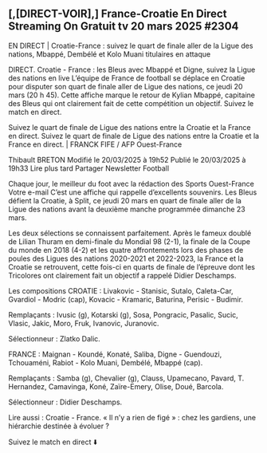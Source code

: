 <h2>[,[DIRECT-VOIR],] France-Croatie En Direct Streaming On Gratuit tv 20 mars 2025 #2304</h2>

EN DIRECT | Croatie-France : suivez le quart de finale aller de la Ligue des nations, Mbappé, Dembélé et Kolo Muani titulaires en attaque

DIRECT. Croatie - France : les Bleus avec Mbappé et Digne, suivez la Ligue des nations en live
L’équipe de France de football se déplace en Croatie pour disputer son quart de finale aller de Ligue des nations, ce jeudi 20 mars (20 h 45). Cette affiche marque le retour de Kylian Mbappé, capitaine des Bleus qui ont clairement fait de cette compétition un objectif. Suivez le match en direct.

Suivez le quart de finale de Ligue des nations entre la Croatie et la France en direct.
Suivez le quart de finale de Ligue des nations entre la Croatie et la France en direct. | FRANCK FIFE / AFP
Ouest-France

Thibault BRETON
Modifié le 20/03/2025 à 19h52
Publié le 20/03/2025 à 19h33
Lire plus tard
Partager
Newsletter Football

Chaque jour, le meilleur du foot avec la rédaction des Sports Ouest-France
Votre e-mail
C’est une affiche qui rappelle d’excellents souvenirs. Les Bleus défient la Croatie, à Split, ce jeudi 20 mars en quart de finale aller de la Ligue des nations avant la deuxième manche programmée dimanche 23 mars.


Les deux sélections se connaissent parfaitement. Après le fameux doublé de Lilian Thuram en demi-finale du Mondial 98 (2-1), la finale de la Coupe du monde en 2018 (4-2) et les quatre affrontements lors des phases de poules des Ligues des nations 2020-2021 et 2022-2023, la France et la Croatie se retrouvent, cette fois-ci en quarts de finale de l’épreuve dont les Tricolores ont clairement fait un objectif a rappelé Didier Deschamps.

Les compositions
CROATIE : Livakovic - Stanisic, Sutalo, Caleta-Car, Gvardiol - Modric (cap), Kovacic - Kramaric, Baturina, Perisic - Budimir.

Remplaçants : Ivusic (g), Kotarski (g), Sosa, Pongracic, Pasalic, Sucic, Vlasic, Jakic, Moro, Fruk, Ivanovic, Juranovic.

Sélectionneur : Zlatko Dalic.

FRANCE : Maignan - Koundé, Konaté, Saliba, Digne - Guendouzi, Tchouaméni, Rabiot - Kolo Muani, Dembélé, Mbappé (cap).

Remplaçants : Samba (g), Chevalier (g), Clauss, Upamecano, Pavard, T. Hernandez, Camavinga, Koné, Zaïre-Emery, Olise, Doué, Barcola.

Sélectionneur : Didier Deschamps.

Lire aussi : Croatie - France. « Il n’y a rien de figé » : chez les gardiens, une hiérarchie destinée à évoluer ?

Suivez le match en direct ⬇️
